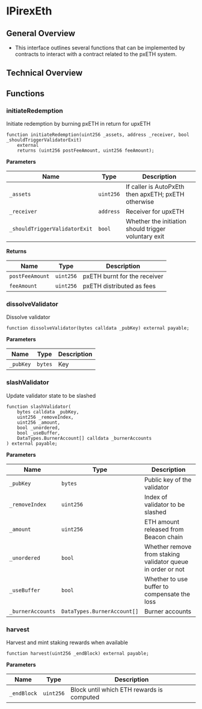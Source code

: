 # IPirexEth

## General Overview
- This interface outlines several functions that can be implemented by contracts to interact with a contract related to the pxETH system.

## Technical Overview
## Functions
### initiateRedemption

Initiate redemption by burning pxETH in return for upxETH


```solidity
function initiateRedemption(uint256 _assets, address _receiver, bool _shouldTriggerValidatorExit)
    external
    returns (uint256 postFeeAmount, uint256 feeAmount);
```
**Parameters**

|Name|Type| Description                                                  |
|----|----|--------------------------------------------------------------|
|`_assets`|`uint256`|If caller is AutoPxEth then apxETH; pxETH otherwise           |
|`_receiver`|`address`|Receiver for upxETH                                 |
|`_shouldTriggerValidatorExit`|`bool`|Whether the initiation should trigger voluntary exit |

**Returns**

|Name|Type|Description|
|----|----|-----------|
|`postFeeAmount`|`uint256`|pxETH burnt for the receiver|
|`feeAmount`|`uint256`|pxETH distributed as fees|


### dissolveValidator

Dissolve validator


```solidity
function dissolveValidator(bytes calldata _pubKey) external payable;
```
**Parameters**

|Name|Type|Description|
|----|----|-----------|
|`_pubKey`|`bytes`|Key|


### slashValidator

Update validator state to be slashed


```solidity
function slashValidator(
    bytes calldata _pubKey,
    uint256 _removeIndex,
    uint256 _amount,
    bool _unordered,
    bool _useBuffer,
    DataTypes.BurnerAccount[] calldata _burnerAccounts
) external payable;
```
**Parameters**

|Name|Type| Description                                             |
|----|----|---------------------------------------------------------|
|`_pubKey`|`bytes`|Public key of the validator                              |
|`_removeIndex`|`uint256`|Index of validator to be slashed                         |
|`_amount`|`uint256`|ETH amount released from Beacon chain                    |
|`_unordered`|`bool`|Whether remove from staking validator queue in order or not |
|`_useBuffer`|`bool`|Whether to use buffer to compensate the loss             |
|`_burnerAccounts`|`DataTypes.BurnerAccount[]`|Burner accounts               |


### harvest

Harvest and mint staking rewards when available


```solidity
function harvest(uint256 _endBlock) external payable;
```
**Parameters**

|Name|Type|Description|
|----|----|-----------|
|`_endBlock`|`uint256`|Block until which ETH rewards is computed|


